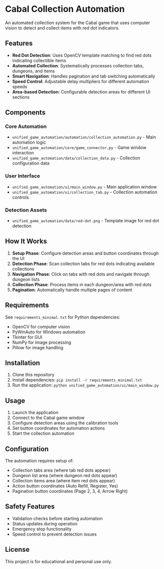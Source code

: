 # Cabal Collection Automation

An automated collection system for the Cabal game that uses computer vision to detect and collect items with red dot indicators.

## Features

- **Red Dot Detection**: Uses OpenCV template matching to find red dots indicating collectible items
- **Automated Collection**: Systematically processes collection tabs, dungeons, and items
- **Smart Navigation**: Handles pagination and tab switching automatically
- **Speed Control**: Adjustable delay multipliers for different automation speeds
- **Area-based Detection**: Configurable detection areas for different UI sections

## Components

### Core Automation
- `unified_game_automation/automation/collection_automation.py` - Main automation logic
- `unified_game_automation/core/game_connector.py` - Game window interaction
- `unified_game_automation/data/collection_data.py` - Collection configuration data

### User Interface
- `unified_game_automation/ui/main_window.py` - Main application window
- `unified_game_automation/ui/collection_tab.py` - Collection automation controls

### Detection Assets
- `unified_game_automation/data/red-dot.png` - Template image for red dot detection

## How It Works

1. **Setup Phase**: Configure detection areas and button coordinates through the UI
2. **Detection Phase**: Scan collection tabs for red dots indicating available collections
3. **Navigation Phase**: Click on tabs with red dots and navigate through dungeon lists
4. **Collection Phase**: Process items in each dungeon/area with red dots
5. **Pagination**: Automatically handle multiple pages of content

## Requirements

See `requirements_minimal.txt` for Python dependencies:
- OpenCV for computer vision
- PyWinAuto for Windows automation
- Tkinter for GUI
- NumPy for image processing
- Pillow for image handling

## Installation

1. Clone this repository
2. Install dependencies: `pip install -r requirements_minimal.txt`
3. Run the application: `python unified_game_automation/ui/main_window.py`

## Usage

1. Launch the application
2. Connect to the Cabal game window
3. Configure detection areas using the calibration tools
4. Set button coordinates for automation actions
5. Start the collection automation

## Configuration

The automation requires setup of:
- Collection tabs area (where tab red dots appear)
- Dungeon list area (where dungeon red dots appear)  
- Collection items area (where item red dots appear)
- Action button coordinates (Auto Refill, Register, Yes)
- Pagination button coordinates (Page 2, 3, 4, Arrow Right)

## Safety Features

- Validation checks before starting automation
- Status updates during operation
- Emergency stop functionality
- Speed control to prevent detection issues

## License

This project is for educational and personal use only.
 